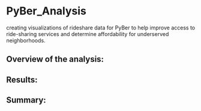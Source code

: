 # PyBer_Analysis
creating visualizations of rideshare data for PyBer to help improve access to ride-sharing services and determine affordability for underserved neighborhoods.

## Overview of the analysis:

## Results:

## Summary:

